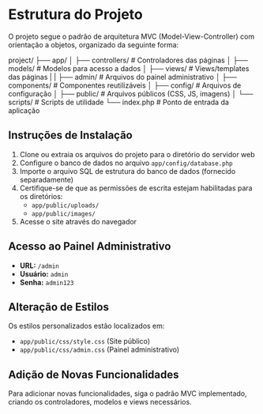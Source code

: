 # Estrutura do Projeto

O projeto segue o padrão de arquitetura MVC (Model-View-Controller) com orientação a objetos, organizado da seguinte forma:

project/
├── app/
│   ├── controllers/      # Controladores das páginas
│   ├── models/           # Modelos para acesso a dados
│   ├── views/            # Views/templates das páginas
|   |   ├── admin/            # Arquivos do painel administrativo
│   ├── components/       # Componentes reutilizáveis
│   ├── config/           # Arquivos de configuração
│   ├── public/           # Arquivos públicos (CSS, JS, imagens)
│   └── scripts/          # Scripts de utilidade
└── index.php             # Ponto de entrada da aplicação


## Instruções de Instalação

1. Clone ou extraia os arquivos do projeto para o diretório do servidor web
2. Configure o banco de dados no arquivo `app/config/database.php`
3. Importe o arquivo SQL de estrutura do banco de dados (fornecido separadamente)
4. Certifique-se de que as permissões de escrita estejam habilitadas para os diretórios:
   - `app/public/uploads/`
   - `app/public/images/`
5. Acesse o site através do navegador

## Acesso ao Painel Administrativo

- **URL:** `/admin`
- **Usuário:** `admin`
- **Senha:** `admin123`

## Alteração de Estilos

Os estilos personalizados estão localizados em:

- `app/public/css/style.css` (Site público)
- `app/public/css/admin.css` (Painel administrativo)

## Adição de Novas Funcionalidades

Para adicionar novas funcionalidades, siga o padrão MVC implementado, criando os controladores, modelos e views necessários.

